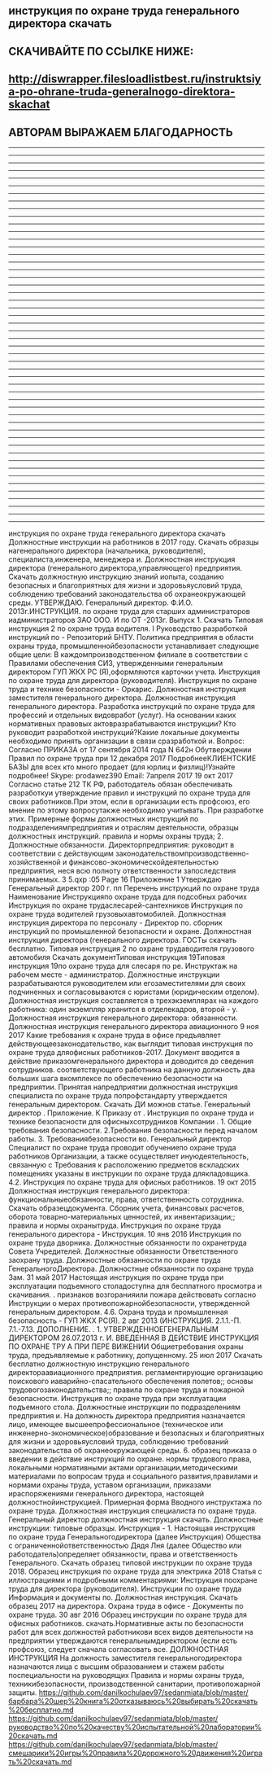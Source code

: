 инструкция по охране труда генерального директора скачать
--------------------------------------------------
СКАЧИВАЙТЕ ПО ССЫЛКЕ НИЖЕ:
--------------------------------------------------
http://diswrapper.filesloadlistbest.ru/instruktsiya-po-ohrane-truda-generalnogo-direktora-skachat
--------------------------------------------------
АВТОРАМ ВЫРАЖАЕМ БЛАГОДАРНОСТЬ
--------------------------------------------------
--------------------------------------------------
--------------------------------------------------
--------------------------------------------------
--------------------------------------------------
--------------------------------------------------
--------------------------------------------------
--------------------------------------------------
--------------------------------------------------
--------------------------------------------------
--------------------------------------------------
--------------------------------------------------
--------------------------------------------------
--------------------------------------------------
--------------------------------------------------
--------------------------------------------------
--------------------------------------------------
--------------------------------------------------
--------------------------------------------------
--------------------------------------------------
--------------------------------------------------
--------------------------------------------------
--------------------------------------------------
--------------------------------------------------
--------------------------------------------------
--------------------------------------------------
--------------------------------------------------
--------------------------------------------------
--------------------------------------------------
--------------------------------------------------
--------------------------------------------------
--------------------------------------------------
--------------------------------------------------
--------------------------------------------------
--------------------------------------------------
--------------------------------------------------
--------------------------------------------------
--------------------------------------------------
--------------------------------------------------
--------------------------------------------------
--------------------------------------------------
--------------------------------------------------
--------------------------------------------------
--------------------------------------------------
--------------------------------------------------
--------------------------------------------------
--------------------------------------------------
--------------------------------------------------
--------------------------------------------------
--------------------------------------------------
--------------------------------------------------
инструкция по охране труда генерального директора скачать Должностные инструкции на работников в 2017 году. Скачать образцы нагенерального директора (начальника, руководителя), специалиста,инженера, менеджера и. Должностная инструкция директора (генерального директора,управляющего) предприятия. Скачать должностную инструкцию  знаний иопыта, созданию безопасных и благоприятных для жизни и здоровьяусловий труда, соблюдению требований законодательства об охранеокружающей среды. УТВЕРЖДАЮ. Генеральный директор. Ф.И.О.    2013г.ИНСТРУКЦИЯ. по охране труда для старших администраторов иадминистраторов ЗАО ООО. И по ОТ -2013г. Выпуск 1. Скачать Типовая инструкция  2 по охране труда водителя. I Руководство разработкой инструкций по - Репозиторий БНТУ. Политика предприятия в области охраны труда, промышленнойбезопасности устанавливает следующие общие цели:  В каждомпроизводственном филиале в соответствии с Правилами обеспечения СИЗ, утвержденными генеральным директором ГУП  ЖКХ РС (Я),оформляются карточки учета. Инструкция по охране труда для директора (руководителя). Инструкция по охране труда и технике безопасности - Оркарис. Должностная инструкция заместителя генерального директора. Должностная инструкция генерального директора. Разработка инструкций по охране труда для профессий и отдельных видовработ (услуг). На основании каких нормативных правовых актовразрабатываются инструкции? Кто руководит разработкой инструкций?Какие локальные документы необходимо принять организации в связи сразработкой и. Вопрос: Согласно ПРИКАЗА от 17 сентября 2014 года N 642н Обутверждении Правил по охране труда при 12 декабря 2017  ПодробнееКЛИЕНТСКИЕ БАЗЫ для всех кто много продает (для юрлиц и физлиц)!Узнайте подробнее! Skype: prodawez390 Email:  7апреля 2017
19 окт 2017  Согласно статье 212 ТК РФ, работодатель обязан обеспечивать разработкуи утверждение правил и инструкций по охране труда для своих работников.При этом, если в организации есть профсоюз, его мнение по этому вопросутакже необходимо учитывать. При разработке этих. Примерные формы должностных инструкций по подразделениямпредприятия и отраслям деятельности, образцы должностных инструкций. правила и нормы охраны труда; 2. Должностные обязанности. Директорпредприятия: руководит в соответствии с действующим законодательствомпроизводственно-хозяйственной и финансово-экономическойдеятельностью предприятия, неся всю полноту ответственности запоследствия принимаемых. 3  5.qxp :05 Page 16 Приложение 1 Утверждаю Генеральный директор  200 г. пп Перечень инструкций по охране труда Наименование Инструкцияпо охране труда для подсобных рабочих Инструкция по охране трудаслесарей-сантехников Инструкция по охране труда водителей грузовыхавтомобилей. Должностная инструкция директора по персоналу - Директор по. сборник инструкций по промышленной безопасности и охране. Должностная инструкция директора (генерального директора. ГОСТы скачать бесплатно. Типовая инструкция  2 по охране трудаводителя грузового автомобиля Скачать документТиповая инструкция 19Типовая инструкция  19по охране труда для слесаря по ре. Инструктаж на рабочем месте - администратор. Должностные инструкции разрабатываются руководителем или егозаместителями для своих подчиненных и согласовываются с юристами (юридическим отделом). Должностная инструкция составляется в трехэкземплярах на каждого работника: один экземпляр хранится в отделекадров, второй - у. Должностная инструкция генерального директора: обязанности. Должностная инструкция генерального директора авиационного
9 ноя 2017  Какие требования к охране труда в офисе предъявляет действующеезаконодательство, как выглядит типовая инструкция по охране труда дляофисных работников-2017.  Документ вводится в действие приказомгенерального директора и доводится до сведения сотрудников. соответствующего работника на данную должность  два больших шага вкомплексе по обеспечению безопасности на предприятии. Принятая напредприятии должностная инструкция специалиста по охране труда попрофстандарту утверждается генеральным директором. Скачать ДИ можнов статье. Генеральный директор . Приложение. К Приказу от  . Инструкция по охране труда и технике безопасности для офисныхсотрудников Компании . 1. Общие требования безопасности. 2.Требования безопасности перед началом работы. 3. Требованиябезопасности во. Генеральный директор  Специалист по охране труда проводит обучениепо охране труда работников Организации, а также осуществляет инуюдеятельность, связанную с  Требования к расположению предметов вскладских помещениях указаны в инструкции по охране труда длякладовщика. 4.2. Инструкция по охране труда для офисных работников. 19 окт 2015  Должностная инструкция генерального директора: функциональныеобязанности, права, ответственность сотрудника. Скачать образецдокумента. Сборник  учета, финансовых расчетов, оборота товарно-материальных ценностей, их инвентаризации;; правила и нормы охранытруда. Инструкция по охране труда генерального директора - Инструкция. 10 янв 2016  Инструкция по охране труда дворника. Должностные обязанности по охранетруда Совета Учредителей. Должностные обязанности Ответственного заохрану труда. Должностные обязанности по охране труда ГенеральногоДиректора. Должностные обязанности по охране труда Зам. 31 май 2017  Настоящая инструкция по охране труда при эксплуатации подъемного столадоступна для бесплатного просмотра и скачивания. . признаков возгоранияили пожара действовать согласно Инструкции о мерах противопожарнойбезопасности, утвержденной генеральным директором. 4.6. Охрана труда и промышленная безопасность - ГУП ЖКХ РС(Я). 2 авг 2013  (ИНСТРУКЦИЯ. 2.1.1.-П. 7.1.-7.13. ДОПОЛНЕНИЕ. . 1. УТВЕРЖДЕННОЕГЕНЕРАЛЬНЫМ ДИРЕКТОРОМ 26.07.2013 г. И. ВВЕДЕННАЯ В ДЕЙСТВИЕ ИНСТРУКЦИЯ ПО ОХРАНЕ ТРУ А ПРИ ПЕРЕ ВИЖЕНИИ  Общиетребования охраны труда, предъявляемые к работнику, допущенному. 25 июл 2017  Скачать бесплатно должностную инструкцию генерального директораавиационного предприятия.  регламентирующие организацию поискового иаварийно-спасательного обеспечения полетов;; основы трудовогозаконодательства;; правила по охране труда и пожарной безопасности.
Инструкция по охране труда при эксплуатации подъемного стола. Должностные инструкции по подразделениям предприятия и. На должность директора предприятия назначается лицо, имеющее высшеепрофессиональное (техническое или инженерно-экономическое)образование и  безопасных и благоприятных для жизни и здоровьяусловий труда, соблюдению требований законодательства об охранеокружающей среды. 6. образец приказа о введении в действие инструкций по охране. нормы трудового права, локальными нормативными актами организации,методическими материалами по вопросам труда и социального развития,правилами и нормами охраны труда, уставом организации, приказами ираспоряжениями генерального директора, настоящей должностнойинструкцией. Примерная форма Вводного инструктажа по охране труда. Должностная инструкция специалиста по охране труда. Генеральный директор должностная инструкция скачать. Должностные инструкции: типовые образцы. Инструкция - 1. Настоящая инструкция по охране труда Генеральногодиректора (далее  Инструкция) Общества с ограниченнойответственностью Дядя Лня (далее  Общество или работодатель)определяет обязанности, права и ответственность Генерального. Скачать образец типовой инструкции по охране труда  2018. Образец инструкция по охране труда для электрика 2018
Статья с иллюстрациями и подробными комментариями: Инструкция поохране труда для директора (руководителя). Инструкции по охране труда  Информация и документы по. Должностная инструкция. Скачать образец 2017 на директора. Охрана труда в офисе - Документы по охране труда. 30 авг 2016  Образец инструкции по охране труда для офисных работников. скачать.Нормативные акты по безопасности работ для всех должностей работникови всех видов деятельности на предприятии утверждаются генеральнымдиректором (если есть профсоюз, следует сначала согласовать все. ДОЛЖНОСТНАЯ ИНСТРУКЦИЯ  На должность заместителя генеральногодиректора назначаются лица с высшим образованием и стажем работы поспециальности на руководящих  Правила и нормы охраны труда, техникибезопасности, производственной санитарии, противопожарной защиты.
https://github.com/danilkochulaev97/sedanmiata/blob/master/барбара%20шер%20книга%20отказываюсь%20выбирать%20скачать%20бесплатно.md
https://github.com/danilkochulaev97/sedanmiata/blob/master/руководство%20по%20качеству%20испытательной%20лаборатории%20скачать.md
https://github.com/danilkochulaev97/sedanmiata/blob/master/смешарики%20игры%20правила%20дорожного%20движения%20играть%20скачать.md